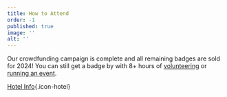 ```yaml
---
title: How to Attend
order: -1
published: true
image: ''
alt: ''
---
```


Our crowdfunding campaign is complete and all remaining badges are sold for 2024! You can still get a badge by with 8+ hours of [volunteering](https://www.bigbadcon.com/rangers/) or [running an event](https://www.bigbadcon.com/run-an-event/).

[Hotel Info](https://www.bigbadcon.com/hotel/){.icon-hotel}

<!--Welcome to Big Bad Con:

**Big Bad Con is sold out!** *We hope to see you in 2024!*

[Hotel Info](https://www.bigbadcon.com/hotel/){.icon-hotel}

Sign up to attend Big Bad Con!

[Buy a Badge](/buy-a-badge){.icon-badge}

[Book a Room](https://www.hyatt.com/en-US/group-booking/SFOBU/G-BBC3){.icon-hotel}

[Hotel](/hotel){.icon-hotel}

[Exhibitors](/exhibitor-information){.icon-booth}

[Program](/images/03-new_bigbadcon_program_10-09.pdf){.icon-book}

[FAQ](/faq){.icon-faq}-->
